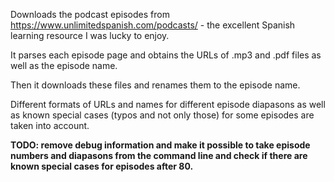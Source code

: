 Downloads the podcast episodes from https://www.unlimitedspanish.com/podcasts/ - the excellent Spanish learning resource I was lucky to enjoy.

It parses each episode page and obtains the URLs of .mp3 and .pdf files as well as the episode name.

Then it downloads these files and renames them to the episode name.

Different formats of URLs and names for different episode diapasons as well as known special cases (typos and not only those) for some episodes are taken into account.

**TODO: remove debug information and make it possible to take episode numbers and diapasons from the command line and check if there are known special cases for episodes after 80.**
